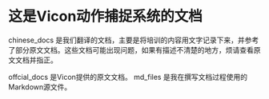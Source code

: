 # 这是Vicon动作捕捉系统的文档
chinese_docs 是我们翻译的文档，主要是将培训的内容用文字记录下来，并参考了部分原文文档。这些文档可能出现问题，如果有描述不清楚的地方，烦请查看原文文档并指正。

offcial_docs 是Vicon提供的原文文档。
md_files 是我在撰写文档过程使用的Markdown源文件。
